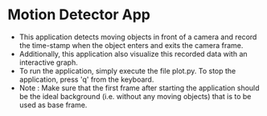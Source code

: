 # Motion Detector App

- This application detects moving objects in front of a camera and record the time-stamp when the object enters and exits the camera frame.
- Additionally, this application also visualize this recorded data with an interactive graph.
- To run the application, simply execute the file plot.py. To stop the application, press 'q' from the keyboard.
- Note : Make sure that the first frame after starting the application should be the ideal background (i.e. without any moving objects) that is to be used as base frame.
